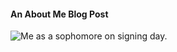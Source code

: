 #### An About Me Blog Post
![Me as a sophomore on signing day.](https://mar-payne.github.io/mar-payne/image/girlshowingoffpin.jpeg)
 
